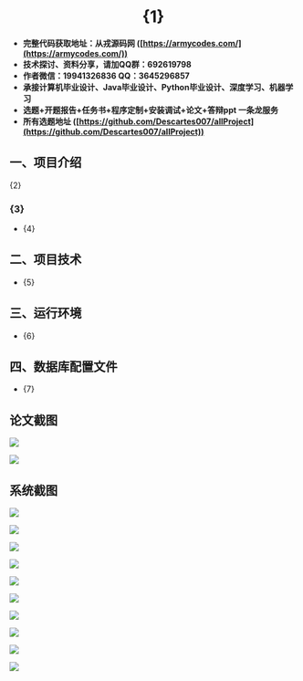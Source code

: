 <h1 align="center">{1}</h1></p>

- <b>完整代码获取地址：从戎源码网 ([https://armycodes.com/](https://armycodes.com/))</b>
- <b>技术探讨、资料分享，请加QQ群：692619798</b>
- <b>作者微信：19941326836  QQ：3645296857</b>
- <b>承接计算机毕业设计、Java毕业设计、Python毕业设计、深度学习、机器学习</b>
- <b>选题+开题报告+任务书+程序定制+安装调试+论文+答辩ppt 一条龙服务</b>
- <b>所有选题地址 ([https://github.com/Descartes007/allProject](https://github.com/Descartes007/allProject)) </b>

## 一、项目介绍

{2}

### {3}

- {4}

## 二、项目技术

- {5}


## 三、运行环境

- {6}

## 四、数据库配置文件

- {7}

## 论文截图

![](screenshot/1.jpg)

![](screenshot/2.jpg)

## 系统截图

![](screenshot/3.jpg)

![](screenshot/4.jpg)

![](screenshot/5.jpg)

![](screenshot/6.jpg)

![](screenshot/7.jpg)

![](screenshot/8.jpg)

![](screenshot/9.jpg)

![](screenshot/10.jpg)

![](screenshot/11.jpg)

![](screenshot/12.jpg)